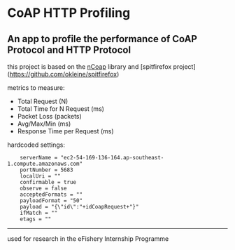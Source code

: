 # CoAP HTTP Profiling

## An app to profile the performance of CoAP Protocol and HTTP Protocol

this project is based on the [nCoap](https://github.com/okleine/nCoAP) library and [spitfirefox project] (https://github.com/okleine/spitfirefox)

metrics to measure:
- Total Request (N)
- Total Time for N Request (ms)
- Packet Loss (packets)
- Avg/Max/Min (ms)
- Response Time per Request (ms)

hardcoded settings:
```
    serverName = "ec2-54-169-136-164.ap-southeast-1.compute.amazonaws.com"
    portNumber = 5683
    localUri = ""
    confirmable = true
    observe = false
    acceptedFormats = ""
    payloadFormat = "50"
    payload = "{\"id\":"+idCoapRequest+"}"
    ifMatch = ""
    etags = ""
```

---

used for research in the eFishery Internship Programme